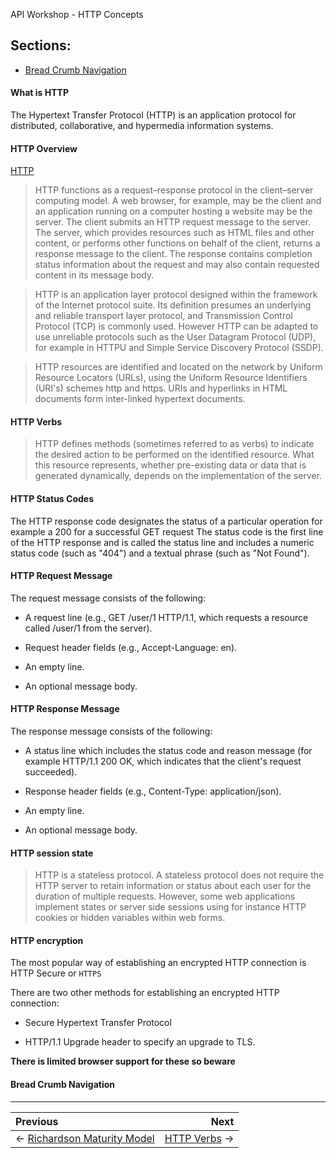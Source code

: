 API Workshop - HTTP Concepts

## Sections:

* [Bread Crumb Navigation](#bread-crumb-navigation)

#### What is HTTP

The Hypertext Transfer Protocol (HTTP) is an application protocol for distributed, collaborative, and hypermedia information systems.

#### HTTP Overview

[HTTP](https://en.wikipedia.org/wiki/Hypertext_Transfer_Protocol#Technical_overview)

> HTTP functions as a request–response protocol in the client–server computing model. A web browser, for example, may be the client and an application running on a computer hosting a website may be the server. The client submits an HTTP request message to the server. The server, which provides resources such as HTML files and other content, or performs other functions on behalf of the client, returns a response message to the client. The response contains completion status information about the request and may also contain requested content in its message body.

> HTTP is an application layer protocol designed within the framework of the Internet protocol suite. Its definition presumes an underlying and reliable transport layer protocol, and Transmission Control Protocol (TCP) is commonly used. However HTTP can be adapted to use unreliable protocols such as the User Datagram Protocol (UDP), for example in HTTPU and Simple Service Discovery Protocol (SSDP).

> HTTP resources are identified and located on the network by Uniform Resource Locators (URLs), using the Uniform Resource Identifiers (URI's) schemes http and https. URIs and hyperlinks in HTML documents form inter-linked hypertext documents.

#### HTTP Verbs

> HTTP defines methods (sometimes referred to as verbs) to indicate the desired action to be performed on the identified resource. What this resource represents, whether pre-existing data or data that is generated dynamically, depends on the implementation of the server.

#### HTTP Status Codes

The HTTP response code designates the status of a particular operation for example a 200 for a successful GET request
The status code is the first line of the HTTP response and is called the status line and includes a numeric status code (such as "404") and a textual phrase (such as "Not Found").

#### HTTP Request Message

The request message consists of the following:

* A request line (e.g., GET /user/1 HTTP/1.1, which requests a resource called /user/1 from the server).

* Request header fields (e.g., Accept-Language: en).

* An empty line.

* An optional message body.

#### HTTP Response Message

The response message consists of the following:

* A status line which includes the status code and reason message (for example HTTP/1.1 200 OK, which indicates that the client's request succeeded).

* Response header fields (e.g., Content-Type: application/json).

* An empty line.

* An optional message body.

#### HTTP session state

> HTTP is a stateless protocol. A stateless protocol does not require the HTTP server to retain information or status about each user for the duration of multiple requests. However, some web applications implement states or server side sessions using for instance HTTP cookies or hidden variables within web forms.

#### HTTP encryption

The most popular way of establishing an encrypted HTTP connection is HTTP Secure or `HTTPS`

There are two other methods for establishing an encrypted HTTP connection: 

* Secure Hypertext Transfer Protocol

* HTTP/1.1 Upgrade header to specify an upgrade to TLS.

**There is limited browser support for these so beware**

#### Bread Crumb Navigation
_________________________

Previous | Next
:------- | ---:
← [Richardson Maturity Model](./maturity-model.md) | [HTTP Verbs](./http-verbs.md) →
